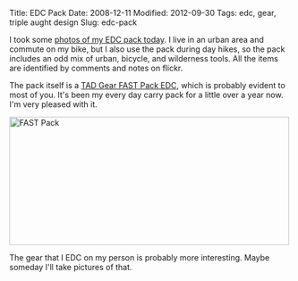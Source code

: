 Title: EDC Pack
Date: 2008-12-11
Modified: 2012-09-30
Tags: edc, gear, triple aught design
Slug: edc-pack

I took some <a href="http://www.flickr.com/photos/pigmonkey/sets/72157611131325646/">photos of my EDC pack today</a>. I live in an urban area and commute on my bike, but I also use the pack during day hikes, so the pack includes an odd mix of urban, bicycle, and wilderness tools. All the items are identified by comments and notes on flickr.

The pack itself is a <a href="http://www.tripleaughtdesign.com/Equipment/Bags-And-Packs">TAD Gear FAST Pack EDC</a>, which is probably evident to most of you. It's been my every day carry pack for a little over a year now. I'm very pleased with it.

<a href="http://www.flickr.com/photos/pigmonkey/3100656599/" title="FAST Pack by Pig Monkey, on Flickr"><img src="http://farm4.static.flickr.com/3208/3100656599_c47a28d780.jpg" width="500" height="230" alt="FAST Pack" /></a>

The gear that I EDC on my person is probably more interesting. Maybe someday I'll take pictures of that.
